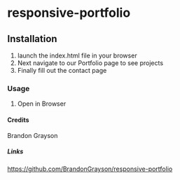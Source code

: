 # responsive-portfolio

## Installation

1. launch the index.html file in your browser 
2. Next navigate to our Portfolio page to see projects 
3. Finally fill out the contact page 

### Usage
1. Open in Browser

#### Credits
Brandon Grayson

##### Links
https://github.com/BrandonGrayson/responsive-portfolio